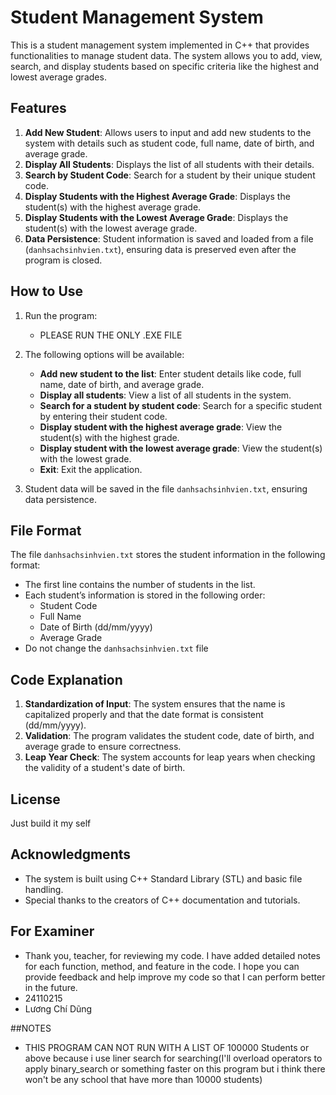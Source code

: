 
# Student Management System

This is a student management system implemented in C++ that provides functionalities to manage student data. The system allows you to add, view, search, and display students based on specific criteria like the highest and lowest average grades.

## Features

1. **Add New Student**: Allows users to input and add new students to the system with details such as student code, full name, date of birth, and average grade.
2. **Display All Students**: Displays the list of all students with their details.
3. **Search by Student Code**: Search for a student by their unique student code.
4. **Display Students with the Highest Average Grade**: Displays the student(s) with the highest average grade.
5. **Display Students with the Lowest Average Grade**: Displays the student(s) with the lowest average grade.
6. **Data Persistence**: Student information is saved and loaded from a file (`danhsachsinhvien.txt`), ensuring data is preserved even after the program is closed.

## How to Use

1. Run the program:
    
    - PLEASE RUN THE ONLY .EXE FILE


2. The following options will be available:

    - **Add new student to the list**: Enter student details like code, full name, date of birth, and average grade.
    - **Display all students**: View a list of all students in the system.
    - **Search for a student by student code**: Search for a specific student by entering their student code.
    - **Display student with the highest average grade**: View the student(s) with the highest grade.
    - **Display student with the lowest average grade**: View the student(s) with the lowest grade.
    - **Exit**: Exit the application.

3. Student data will be saved in the file `danhsachsinhvien.txt`, ensuring data persistence.

## File Format

The file `danhsachsinhvien.txt` stores the student information in the following format:

- The first line contains the number of students in the list.
- Each student’s information is stored in the following order:
    - Student Code
    - Full Name
    - Date of Birth (dd/mm/yyyy)
    - Average Grade
- Do not change the `danhsachsinhvien.txt` file
## Code Explanation

1. **Standardization of Input**: The system ensures that the name is capitalized properly and that the date format is consistent (dd/mm/yyyy).
2. **Validation**: The program validates the student code, date of birth, and average grade to ensure correctness.
3. **Leap Year Check**: The system accounts for leap years when checking the validity of a student's date of birth.

## License

Just build it my self

## Acknowledgments

- The system is built using C++ Standard Library (STL) and basic file handling.
- Special thanks to the creators of C++ documentation and tutorials.

## For Examiner 

- Thank you, teacher, for reviewing my code. I have added detailed notes for each function, method, and feature in the code. I hope you can provide feedback and help improve my code so that I can perform better in the future.
- 24110215
- Lương Chí Dũng 

##NOTES
- THIS PROGRAM CAN NOT RUN WITH A LIST OF 100000 Students or above because i use liner search for searching(I'll overload operators to apply binary_search or something faster on this program but i think there won't be any school that have more than 10000 students)



